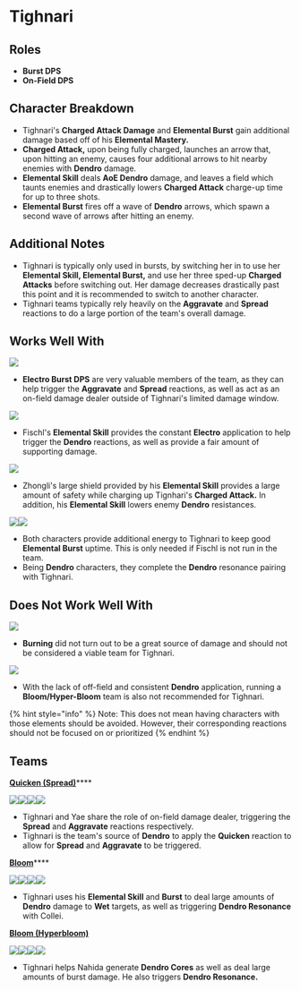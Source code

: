# Tighnari

## Roles

* **Burst DPS**
* **On-Field DPS**

## **Character Breakdown**

* Tighnari's **Charged Attack Damage** and **Elemental Burst** gain additional damage based off of his **Elemental Mastery.**
* **Charged Attack,** upon being fully charged, launches an arrow that, upon hitting an enemy, causes four additional arrows to hit nearby enemies with **Dendro** damage.
* **Elemental Skill** deals **AoE Dendro** damage, and leaves a field which taunts enemies and drastically lowers **Charged Attack** charge-up time for up to three shots.
* **Elemental Burst** fires off a wave of **Dendro** arrows, which spawn a second wave of arrows after hitting an enemy.

## **Additional Notes**

* Tighnari is typically only used in bursts, by switching her in to use her **Elemental Skill, Elemental Burst,** and use her three sped-up **Charged Attacks** before switching out. Her damage decreases drastically past this point and it is recommended to switch to another character.
* Tighnari teams typically rely heavily on the **Aggravate** and **Spread** reactions to do a large portion of the team's overall damage.

## Works Well With

![](../../.gitbook/assets/ui\_avataricon\_yae.png)

* **Electro Burst DPS** are very valuable members of the team, as they can help trigger the **Aggravate** and **Spread** reactions, as well as act as an on-field damage dealer outside of Tighnari's limited damage window.

![](../../.gitbook/assets/ui\_avataricon\_fischl.png)

* Fischl's **Elemental Skill** provides the constant **Electro** application to help trigger the **Dendro** reactions, as well as provide a fair amount of supporting damage.

![](../../.gitbook/assets/ui\_avataricon\_zhongli.png)

* Zhongli's large shield provided by his **Elemental Skill** provides a large amount of safety while charging up Tignhari's **Charged Attack.** In addition, his **Elemental Skill** lowers enemy **Dendro** resistances.

![](../../.gitbook/assets/ui\_avataricon\_traveler\_dendro.png)![](../../.gitbook/assets/ui\_avataricon\_collei.png)

* Both characters provide additional energy to Tighnari to keep good **Elemental Burst** uptime. This is only needed if Fischl is not run in the team.
* Being **Dendro** characters, they complete the **Dendro** resonance pairing with Tighnari.

## Does Not Work Well With

![](../../.gitbook/assets/ui\_icon\_pyro.webp)

* **Burning** did not turn out to be a great source of damage and should not be considered a viable team for Tighnari.

![](../../.gitbook/assets/ui\_icon\_hydro.webp)

* With the lack of off-field and consistent **Dendro** application, running a **Bloom/Hyper-Bloom** team is also not recommended for Tighnari.

{% hint style="info" %}
Note: This does not mean having characters with those elements should be avoided. However, their corresponding reactions should not be focused on or prioritized
{% endhint %}

## Teams

[**Quicken (Spread)**](../../teams/quicken-spread.md)****

![](../../.gitbook/assets/ui\_avataricon\_tighnari.png)![](../../.gitbook/assets/ui\_avataricon\_yae.png)![](../../.gitbook/assets/ui\_avataricon\_fischl.png)![](../../.gitbook/assets/ui\_avataricon\_zhongli.png)

* Tighnari and Yae share the role of on-field damage dealer, triggering the **Spread** and **Aggravate** reactions respectively.
* Tighnari is the team's source of **Dendro** to apply the **Quicken** reaction to allow for **Spread** and **Aggravate** to be triggered.

[**Bloom**](../../teams/anemo-1.md)****

![](../../.gitbook/assets/ui\_avataricon\_nilou.png)![](../../.gitbook/assets/ui\_avataricon\_collei.png)![](../../.gitbook/assets/ui\_avataricon\_tighnari.png)![](../../.gitbook/assets/ui\_avataricon\_kokomi.png)

* Tighnari uses his **Elemental Skill** and **Burst** to deal large amounts of **Dendro** damage to **Wet** targets, as well as triggering **Dendro Resonance** with Collei.

****[**Bloom (Hyperbloom)**](../../teams/bloom-hyperbloom.md)****

![](../../.gitbook/assets/ui\_avataricon\_yae.png)![](../../.gitbook/assets/ui\_avataricon\_tighnari.png)![](../../.gitbook/assets/ui\_avataricon\_nahida.png)![](../../.gitbook/assets/ui\_avataricon\_kokomi.png)

* Tighnari helps Nahida generate **Dendro Cores** as well as deal large amounts of burst damage. He also triggers **Dendro Resonance.**
